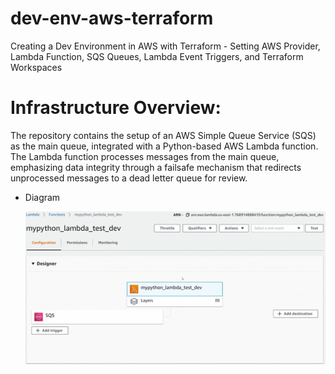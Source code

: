 # dev-env-aws-terraform
Creating a Dev Environment in AWS with Terraform - Setting AWS Provider, Lambda Function, SQS Queues, Lambda Event Triggers, and Terraform Workspaces

# Infrastructure Overview:
The repository contains the setup of an AWS Simple Queue Service (SQS) as the main queue, integrated with a Python-based AWS Lambda function. The Lambda function processes messages from the main queue, emphasizing data integrity through a failsafe mechanism that redirects unprocessed messages to a dead letter queue for review.

- Diagram


  ![alt text](diagram.png "AWS Dev Environment")
